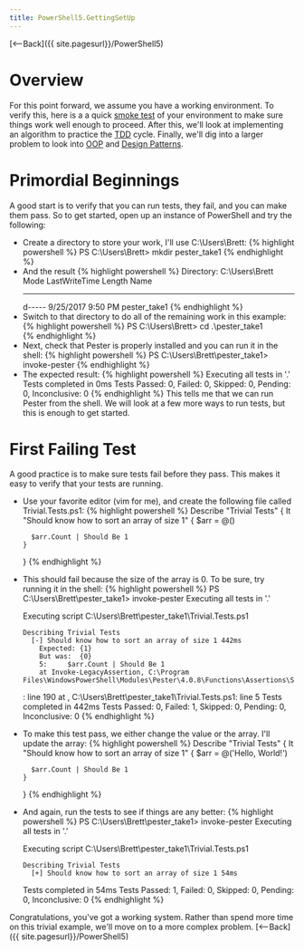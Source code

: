 ```yaml
---
title: PowerShell5.GettingSetUp
---
```

[<--Back]({{ site.pagesurl}}/PowerShell5)

# Overview
For this point forward, we assume you have a working environment. To verify this, here is a a quick [smoke test](https://en.wikipedia.org/wiki/Smoke_testing_(software)) of your environment to make sure things work well enough to proceed. After this, we'll look at implementing an algorithm to practice the [TDD](https://en.wikipedia.org/wiki/Test-driven_development) cycle. Finally, we'll dig into a larger problem to look into [OOP](https://en.wikipedia.org/wiki/Object-oriented_programming) and [Design Patterns](https://en.wikipedia.org/wiki/Software_design_pattern).
# Primordial Beginnings
A good start is to verify that you can run tests, they fail, and you can make them pass. So to get started, open up an instance of PowerShell and try the following:
* Create a directory to store your work, I'll use C:\Users\Brett:
{% highlight powershell %}
    PS C:\Users\Brett> mkdir pester_take1
{% endhighlight %}
* And the result
{% highlight powershell %}
        Directory: C:\Users\Brett
    Mode                LastWriteTime         Length Name
    ----                -------------         ------ ----
    d-----        9/25/2017   9:50 PM                pester_take1
{% endhighlight %}
* Switch to that directory to do all of the remaining work in this example:
{% highlight powershell %}
    PS C:\Users\Brett> cd .\pester_take1\
{% endhighlight %}
* Next, check that Pester is properly installed and you can run it in the shell:
{% highlight powershell %}
    PS C:\Users\Brett\pester_take1> invoke-pester
{% endhighlight %}
* The expected result:
{% highlight powershell %}
    Executing all tests in '.'
    Tests completed in 0ms
    Tests Passed: 0, Failed: 0, Skipped: 0, Pending: 0, Inconclusive: 0
{% endhighlight %}
This tells me that we can run Pester from the shell. We will look at a few more ways to run tests, but this is enough to get started.

# First Failing Test
A good practice is to make sure tests fail before they pass. This makes it easy to verify that your tests are running. 

* Use your favorite editor (vim for me), and create the following file called Trivial.Tests.ps1:
{% highlight powershell %}
    Describe "Trivial Tests" {
      It "Should know how to sort an array of size 1" {
        $arr = @()
    
        $arr.Count | Should Be 1
      }
    }
{% endhighlight %}
* This should fail because the size of the array is 0. To be sure, try running it in the shell:
{% highlight powershell %}
    PS C:\Users\Brett\pester_take1> invoke-pester
    Executing all tests in '.'
    
    Executing script C:\Users\Brett\pester_take1\Trivial.Tests.ps1
    
      Describing Trivial Tests
        [-] Should know how to sort an array of size 1 442ms
          Expected: {1}
          But was:  {0}
          5:     $arr.Count | Should Be 1
          at Invoke-LegacyAssertion, C:\Program Files\WindowsPowerShell\Modules\Pester\4.0.8\Functions\Assertions\Should.ps1
    : line 190
          at <ScriptBlock>, C:\Users\Brett\pester_take1\Trivial.Tests.ps1: line 5
    Tests completed in 442ms
    Tests Passed: 0, Failed: 1, Skipped: 0, Pending: 0, Inconclusive: 0
{% endhighlight %}
* To make this test pass, we either change the value or the array. I'll update the array:
{% highlight powershell %}
    Describe "Trivial Tests" {
      It "Should know how to sort an array of size 1" {
        $arr = @('Hello, World!')
    
        $arr.Count | Should Be 1
      }
    }
{% endhighlight %}
* And again, run the tests to see if things are any better:
{% highlight powershell %}
    PS C:\Users\Brett\pester_take1> invoke-pester
    Executing all tests in '.'
    
    Executing script C:\Users\Brett\pester_take1\Trivial.Tests.ps1
    
      Describing Trivial Tests
        [+] Should know how to sort an array of size 1 54ms
    Tests completed in 54ms
    Tests Passed: 1, Failed: 0, Skipped: 0, Pending: 0, Inconclusive: 0
{% endhighlight %}

Congratulations, you've got a working system. Rather than spend more time on this trivial example, we'll move on to a more complex problem.
[<--Back]({{ site.pagesurl}}/PowerShell5)
